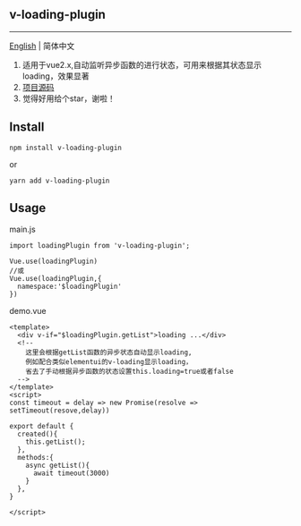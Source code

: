 ﻿## v-loading-plugin
---

[English](./README.md) | 简体中文

1. 适用于vue2.x,自动监听异步函数的进行状态，可用来根据其状态显示loading，效果显著
2. [项目源码](https://github.com/Fuphoenixes/v-loading-plugin)
3. 觉得好用给个star，谢啦！


## Install

```
npm install v-loading-plugin
```
or
```
yarn add v-loading-plugin
```


## Usage

main.js
```
import loadingPlugin from 'v-loading-plugin';

Vue.use(loadingPlugin)
//或
Vue.use(loadingPlugin,{
  namespace:'$loadingPlugin'
})

```
demo.vue
```
<template>
  <div v-if="$loadingPlugin.getList">loading ...</div> 
  <!-- 
    这里会根据getList函数的异步状态自动显示loading,
    例如配合类似elementui的v-loading显示loading，
    省去了手动根据异步函数的状态设置this.loading=true或者false 
  -->
</template>
<script>
const timeout = delay => new Promise(resolve => setTimeout(resove,delay))

export default {
  created(){
    this.getList();
  },
  methods:{
    async getList(){
      await timeout(3000)
    }
  },
}

</script>   
```
